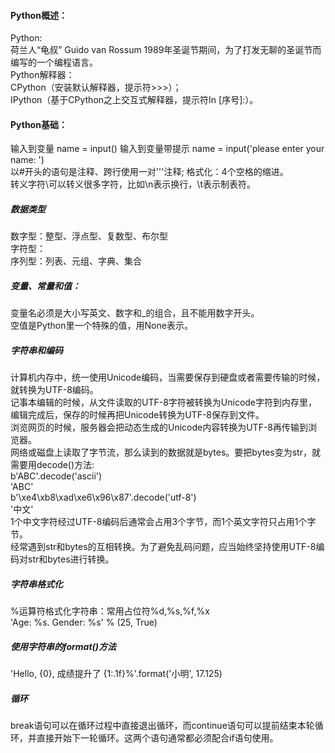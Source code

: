#### Python概述：
Python:  
荷兰人“龟叔” Guido van Rossum 1989年圣诞节期间，为了打发无聊的圣诞节而编写的一个编程语言。  
Python解释器：  
CPython（安装默认解释器，提示符>>>）；  
IPython（基于CPython之上交互式解释器，提示符In [序号]:）。  

#### Python基础：
输入到变量 name = input()
输入到变量带提示 name = input('please enter your name: ')  
以#开头的语句是注释、跨行使用一对'''注释; 格式化：4个空格的缩进。   
转义字符\可以转义很多字符，比如\n表示换行，\t表示制表符。  

##### 数据类型
数字型：整型、浮点型、复数型、布尔型  
字符型：  
序列型：列表、元组、字典、集合  
##### 变量、常量和值：  
变量名必须是大小写英文、数字和_的组合，且不能用数字开头。  
空值是Python里一个特殊的值，用None表示。  
##### 字符串和编码
计算机内存中，统一使用Unicode编码，当需要保存到硬盘或者需要传输的时候，就转换为UTF-8编码。  
记事本编辑的时候，从文件读取的UTF-8字符被转换为Unicode字符到内存里，编辑完成后，保存的时候再把Unicode转换为UTF-8保存到文件。  
浏览网页的时候，服务器会把动态生成的Unicode内容转换为UTF-8再传输到浏览器。  
网络或磁盘上读取了字节流，那么读到的数据就是bytes。要把bytes变为str，就需要用decode()方法:  
b'ABC'.decode('ascii')  
'ABC'  
b'\xe4\xb8\xad\xe6\x96\x87'.decode('utf-8')  
'中文'  
1个中文字符经过UTF-8编码后通常会占用3个字节，而1个英文字符只占用1个字节。  
经常遇到str和bytes的互相转换。为了避免乱码问题，应当始终坚持使用UTF-8编码对str和bytes进行转换。  
##### 字符串格式化  
%运算符格式化字符串：常用占位符%d,%s,%f,%x  
'Age: %s. Gender: %s' % (25, True)
##### 使用字符串的format()方法
'Hello, {0}, 成绩提升了 {1:.1f}%'.format('小明', 17.125)  
##### 循环
break语句可以在循环过程中直接退出循环，而continue语句可以提前结束本轮循环，并直接开始下一轮循环。这两个语句通常都必须配合if语句使用。

